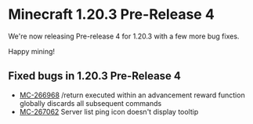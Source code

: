 # Minecraft 1.20.3 Pre-Release 4

We're now releasing Pre-release 4 for 1.20.3 with a few more bug fixes.

Happy mining!

## Fixed bugs in 1.20.3 Pre-Release 4

-   [MC-266968](https://bugs.mojang.com/browse/MC-266968) /return executed within an advancement reward function globally discards all subsequent commands
-   [MC-267062](https://bugs.mojang.com/browse/MC-267062) Server list ping icon doesn't display tooltip